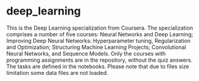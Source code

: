 # deep_learning
This is the Deep Learning specialization from Coursera. The specialization comprises a number of five courses: Neural Networks and Deep Learning; Improving Deep Neural Networks: Hyperparameter tuning, Regularization and Optimization; Structuring Machine Learning Projects; Convolutional Neural Networks, and Sequence Models. Only the courses with programming assignments are in the repository, without the quiz answers. The tasks are defined in the notebooks. Please note that due to files size limitation some data files are not loaded.
